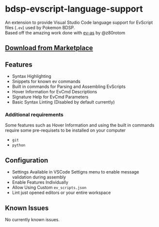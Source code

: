 # bdsp-evscript-language-support

An extension to provide Visual Studio Code language support for EvScript files (`.ev`) used by Pokemon BDSP.  
Based off the amazing work done with [ev-as](https://github.com/z80rotom/ev-as) by @z80rotom

## [Download from Marketplace](https://marketplace.visualstudio.com/items?itemName=Heroj04.bdsp-evscript-language-support)

## Features

- Syntax Highlighting
- Snippets for known ev commands
- Built in commands for Parsing and Assembling EvScripts
- Hover Information for EvCmd Descriptions
- Signature Help for EvCmd Parameters
- Basic Syntax Linting (Disabled by default currently)

### Additional requirements

Some features such as Hover Information and using the built in commands require some pre-requisets to be installed on your computer

- `git`
- `python`

## Configuration

- Settings Available in VSCode Settigns menu to enable message validation during assembly
- Enable Features Individually
- Allow Using Custom `ev_scripts.json`
- Lint just opened editors or your entire workspace

## Known Issues

No currently known issues.
